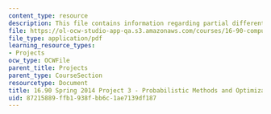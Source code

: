 ```yaml
---
content_type: resource
description: This file contains information regarding partial differential equations.
file: https://ol-ocw-studio-app-qa.s3.amazonaws.com/courses/16-90-computational-methods-in-aerospace-engineering-spring-2014/87215889ffb1938fbb6c1ae7139df187_MIT16_90S14_proj3_sol.pdf
file_type: application/pdf
learning_resource_types:
- Projects
ocw_type: OCWFile
parent_title: Projects
parent_type: CourseSection
resourcetype: Document
title: 16.90 Spring 2014 Project 3 - Probabilistic Methods and Optimization
uid: 87215889-ffb1-938f-bb6c-1ae7139df187
---
```

